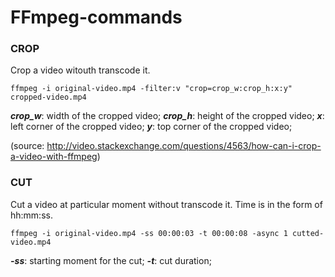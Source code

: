 # FFmpeg-commands
### CROP
Crop a video witouth transcode it.

    ffmpeg -i original-video.mp4 -filter:v "crop=crop_w:crop_h:x:y" cropped-video.mp4

***crop_w***: width of the cropped video;
***crop_h***: height of the cropped video;
***x***: left corner of the cropped video;
***y***: top corner of the cropped video;

(source: http://video.stackexchange.com/questions/4563/how-can-i-crop-a-video-with-ffmpeg)

### CUT
Cut a video at particular moment without transcode it. Time is in the form of hh:mm:ss.

    ffmpeg -i original-video.mp4 -ss 00:00:03 -t 00:00:08 -async 1 cutted-video.mp4

***-ss***: starting moment for the cut;
***-t***: cut duration;
